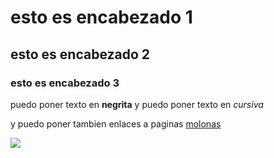 # esto es encabezado 1

## esto es encabezado 2

### esto es encabezado 3

puedo poner texto en **negrita** y puedo poner texto en *cursiva*

y puedo poner tambien enlaces a paginas [molonas](https://jdieramon.github.io/)


![](figura1.png)

